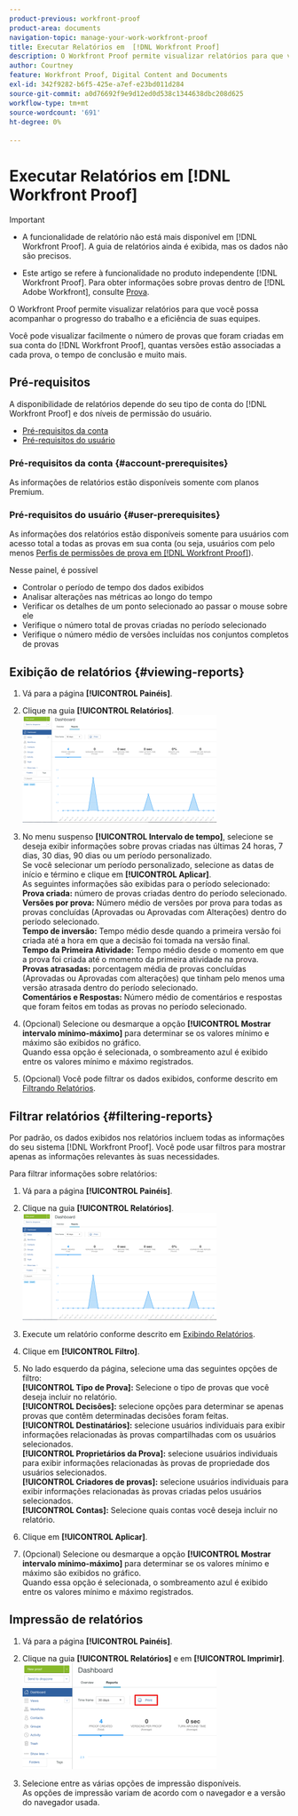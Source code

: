 ```yaml
---
product-previous: workfront-proof
product-area: documents
navigation-topic: manage-your-work-workfront-proof
title: Executar Relatórios em  [!DNL Workfront Proof]
description: O Workfront Proof permite visualizar relatórios para que você possa acompanhar o progresso do trabalho e a eficiência de suas equipes.
author: Courtney
feature: Workfront Proof, Digital Content and Documents
exl-id: 342f9282-b6f5-425e-a7ef-e23bd011d284
source-git-commit: a0d76692f9e9d12ed0d538c1344638dbc208d625
workflow-type: tm+mt
source-wordcount: '691'
ht-degree: 0%

---
```


# Executar Relatórios em [!DNL Workfront Proof]


>[!IMPORTANT]
>
>* <span class="previe">A funcionalidade de relatório não está mais disponível em [!DNL Workfront Proof]. A guia de relatórios ainda é exibida, mas os dados não são precisos.</span>
> 
>* Este artigo se refere à funcionalidade no produto independente [!DNL Workfront Proof]. Para obter informações sobre provas dentro de [!DNL Adobe Workfront], consulte [Prova](../../../review-and-approve-work/proofing/proofing.md).

O Workfront Proof permite visualizar relatórios para que você possa acompanhar o progresso do trabalho e a eficiência de suas equipes.

Você pode visualizar facilmente o número de provas que foram criadas em sua conta do [!DNL Workfront Proof], quantas versões estão associadas a cada prova, o tempo de conclusão e muito mais.

## Pré-requisitos

A disponibilidade de relatórios depende do seu tipo de conta do [!DNL Workfront Proof] e dos níveis de permissão do usuário.

* [Pré-requisitos da conta](#account-prerequisites)
* [Pré-requisitos do usuário](#user-prerequisites)

### Pré-requisitos da conta {#account-prerequisites}

As informações de relatórios estão disponíveis somente com planos Premium.

### Pré-requisitos do usuário {#user-prerequisites}

As informações dos relatórios estão disponíveis somente para usuários com acesso total a todas as provas em sua conta (ou seja, usuários com pelo menos [Perfis de permissões de prova em [!DNL Workfront Proof]](../../../workfront-proof/wp-acct-admin/account-settings/proof-perm-profiles-in-wp.md)).

Nesse painel, é possível

* Controlar o período de tempo dos dados exibidos
* Analisar alterações nas métricas ao longo do tempo
* Verificar os detalhes de um ponto selecionado ao passar o mouse sobre ele
* Verifique o número total de provas criadas no período selecionado
* Verifique o número médio de versões incluídas nos conjuntos completos de provas

## Exibição de relatórios {#viewing-reports}

1. Vá para a página **[!UICONTROL Painéis]**.
1. Clique na guia **[!UICONTROL Relatórios]**.\
   ![relatórios_de_prova.png](assets/proof-reports-350x193.png)

1. No menu suspenso **[!UICONTROL Intervalo de tempo]**, selecione se deseja exibir informações sobre provas criadas nas últimas 24 horas, 7 dias, 30 dias, 90 dias ou um período personalizado.\
   Se você selecionar um período personalizado, selecione as datas de início e término e clique em **[!UICONTROL Aplicar]**.\
   As seguintes informações são exibidas para o período selecionado:\
   **Prova criada:** número de provas criadas dentro do período selecionado.\
   **Versões por prova:** Número médio de versões por prova para todas as provas concluídas (Aprovadas ou Aprovadas com Alterações) dentro do período selecionado.\
   **Tempo de inversão:** Tempo médio desde quando a primeira versão foi criada até a hora em que a decisão foi tomada na versão final.\
   **Tempo da Primeira Atividade:** Tempo médio desde o momento em que a prova foi criada até o momento da primeira atividade na prova.\
   **Provas atrasadas:** porcentagem média de provas concluídas (Aprovadas ou Aprovadas com alterações) que tinham pelo menos uma versão atrasada dentro do período selecionado.\
   **Comentários e Respostas:** Número médio de comentários e respostas que foram feitos em todas as provas no período selecionado.

1. (Opcional) Selecione ou desmarque a opção **[!UICONTROL Mostrar intervalo mínimo-máximo]** para determinar se os valores mínimo e máximo são exibidos no gráfico.\
   Quando essa opção é selecionada, o sombreamento azul é exibido entre os valores mínimo e máximo registrados.

1. (Opcional) Você pode filtrar os dados exibidos, conforme descrito em [Filtrando Relatórios](#filtering-reports).

## Filtrar relatórios {#filtering-reports}

Por padrão, os dados exibidos nos relatórios incluem todas as informações do seu sistema [!DNL Workfront Proof]. Você pode usar filtros para mostrar apenas as informações relevantes às suas necessidades.

Para filtrar informações sobre relatórios:

1. Vá para a página **[!UICONTROL Painéis]**.
1. Clique na guia **[!UICONTROL Relatórios]**.\
   ![relatórios_de_prova.png](assets/proof-reports-350x193.png)

1. Execute um relatório conforme descrito em [Exibindo Relatórios](#viewing-reports).
1. Clique em **[!UICONTROL Filtro]**.

1. No lado esquerdo da página, selecione uma das seguintes opções de filtro:\
   **[!UICONTROL Tipo de Prova]:** Selecione o tipo de provas que você deseja incluir no relatório.\
   **[!UICONTROL Decisões]:** selecione opções para determinar se apenas provas que contêm determinadas decisões foram feitas.\
   **[!UICONTROL Destinatários]:** selecione usuários individuais para exibir informações relacionadas às provas compartilhadas com os usuários selecionados.\
   **[!UICONTROL Proprietários da Prova]:** selecione usuários individuais para exibir informações relacionadas às provas de propriedade dos usuários selecionados.\
   **[!UICONTROL Criadores de provas]:** selecione usuários individuais para exibir informações relacionadas às provas criadas pelos usuários selecionados.\
   **[!UICONTROL Contas]:** Selecione quais contas você deseja incluir no relatório.

1. Clique em **[!UICONTROL Aplicar]**.
1. (Opcional) Selecione ou desmarque a opção **[!UICONTROL Mostrar intervalo mínimo-máximo]** para determinar se os valores mínimo e máximo são exibidos no gráfico.\
   Quando essa opção é selecionada, o sombreamento azul é exibido entre os valores mínimo e máximo registrados.

## Impressão de relatórios

1. Vá para a página **[!UICONTROL Painéis]**.
1. Clique na guia **[!UICONTROL Relatórios]** e em **[!UICONTROL Imprimir]**.\
   ![proof_reports_print.png](assets/proof-reports-print-350x191.png)

1. Selecione entre as várias opções de impressão disponíveis.\
   As opções de impressão variam de acordo com o navegador e a versão do navegador usada.
